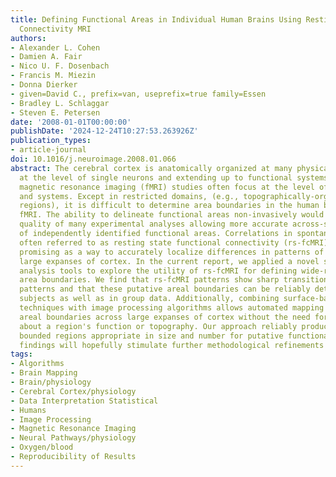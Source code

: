 ```yaml
---
title: Defining Functional Areas in Individual Human Brains Using Resting Functional
  Connectivity MRI
authors:
- Alexander L. Cohen
- Damien A. Fair
- Nico U. F. Dosenbach
- Francis M. Miezin
- Donna Dierker
- given=David C., prefix=van, useprefix=true family=Essen
- Bradley L. Schlaggar
- Steven E. Petersen
date: '2008-01-01T00:00:00'
publishDate: '2024-12-24T10:27:53.263926Z'
publication_types:
- article-journal
doi: 10.1016/j.neuroimage.2008.01.066
abstract: The cerebral cortex is anatomically organized at many physical scales starting
  at the level of single neurons and extending up to functional systems. Current functional
  magnetic resonance imaging (fMRI) studies often focus at the level of areas, networks,
  and systems. Except in restricted domains, (e.g., topographically-organized sensory
  regions), it is difficult to determine area boundaries in the human brain using
  fMRI. The ability to delineate functional areas non-invasively would enhance the
  quality of many experimental analyses allowing more accurate across-subject comparisons
  of independently identified functional areas. Correlations in spontaneous BOLD activity,
  often referred to as resting state functional connectivity (rs-fcMRI), are especially
  promising as a way to accurately localize differences in patterns of activity across
  large expanses of cortex. In the current report, we applied a novel set of image
  analysis tools to explore the utility of rs-fcMRI for defining wide-ranging functional
  area boundaries. We find that rs-fcMRI patterns show sharp transitions in correlation
  patterns and that these putative areal boundaries can be reliably detected in individual
  subjects as well as in group data. Additionally, combining surface-based analysis
  techniques with image processing algorithms allows automated mapping of putative
  areal boundaries across large expanses of cortex without the need for prior information
  about a region's function or topography. Our approach reliably produces maps of
  bounded regions appropriate in size and number for putative functional areas. These
  findings will hopefully stimulate further methodological refinements and validations.
tags:
- Algorithms
- Brain Mapping
- Brain/physiology
- Cerebral Cortex/physiology
- Data Interpretation Statistical
- Humans
- Image Processing
- Magnetic Resonance Imaging
- Neural Pathways/physiology
- Oxygen/blood
- Reproducibility of Results
---
```

